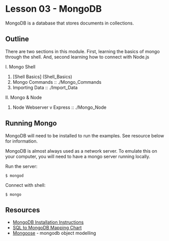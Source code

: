 # Lesson 03 - MongoDB

MongoDB is a database that stores documents in collections.

## Outline

There are two sections in this module.  First, learning the basics of
mongo through the shell.  And, second learning how to connect with Node.js

I. Mongo Shell
  1. [Shell Basics] (Shell_Basics)
  2. Mongo Commands :: ./Mongo_Commands
  3. Importing Data :: ./Import_Data

II. Mongo & Node
  1. Node Webserver v Express :: ./Mongo_Node

## Running Mongo

MongoDB will need to be installed to run the examples.  See resource
below for information.

MongoDB is almost always used as a network server.  To emulate this on
your computer, you will need to have a mongo server running locally.

Run the server:

    $ mongod

Connect with shell:

    $ mongo        

## Resources

* [MongoDB Installation Instructions](http://docs.mongodb.org/manual/installation/)
* [SQL to MongoDB Mapping Chart](http://docs.mongodb.org/manual/reference/sql-comparison/)
* [Mongoose](http://mongoosejs.com) - mongodb object modelling
